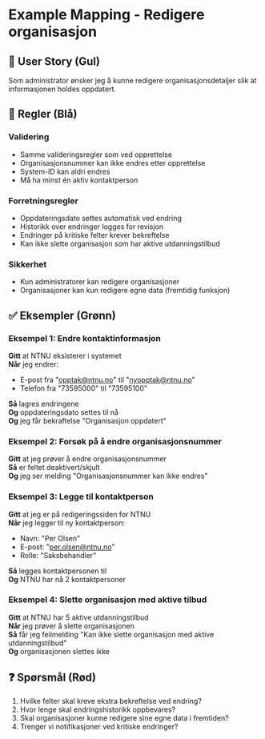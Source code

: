 # Example Mapping - Redigere organisasjon

## 📝 User Story (Gul)
Som administrator ønsker jeg å kunne redigere organisasjonsdetaljer slik at informasjonen holdes oppdatert.

## 📏 Regler (Blå)

### Validering
- Samme valideringsregler som ved opprettelse
- Organisasjonsnummer kan ikke endres etter opprettelse
- System-ID kan aldri endres
- Må ha minst én aktiv kontaktperson

### Forretningsregler
- Oppdateringsdato settes automatisk ved endring
- Historikk over endringer logges for revisjon
- Endringer på kritiske felter krever bekreftelse
- Kan ikke slette organisasjon som har aktive utdanningstilbud

### Sikkerhet
- Kun administratorer kan redigere organisasjoner
- Organisasjoner kan kun redigere egne data (fremtidig funksjon)

## ✅ Eksempler (Grønn)

### Eksempel 1: Endre kontaktinformasjon
**Gitt** at NTNU eksisterer i systemet  
**Når** jeg endrer:
- E-post fra "opptak@ntnu.no" til "nyopptak@ntnu.no"
- Telefon fra "73595000" til "73595100"

**Så** lagres endringene  
**Og** oppdateringsdato settes til nå  
**Og** jeg får bekraftelse "Organisasjon oppdatert"

### Eksempel 2: Forsøk på å endre organisasjonsnummer
**Gitt** at jeg prøver å endre organisasjonsnummer  
**Så** er feltet deaktivert/skjult  
**Og** jeg ser melding "Organisasjonsnummer kan ikke endres"

### Eksempel 3: Legge til kontaktperson
**Gitt** at jeg er på redigeringssiden for NTNU  
**Når** jeg legger til ny kontaktperson:
- Navn: "Per Olsen"
- E-post: "per.olsen@ntnu.no" 
- Rolle: "Saksbehandler"

**Så** legges kontaktpersonen til  
**Og** NTNU har nå 2 kontaktpersoner

### Eksempel 4: Slette organisasjon med aktive tilbud
**Gitt** at NTNU har 5 aktive utdanningstilbud  
**Når** jeg prøver å slette organisasjonen  
**Så** får jeg feilmelding "Kan ikke slette organisasjon med aktive utdanningstilbud"  
**Og** organisasjonen slettes ikke

## ❓ Spørsmål (Rød)

1. Hvilke felter skal kreve ekstra bekreftelse ved endring?
2. Hvor lenge skal endringshistorikk oppbevares?
3. Skal organisasjoner kunne redigere sine egne data i fremtiden?
4. Trenger vi notifikasjoner ved kritiske endringer?